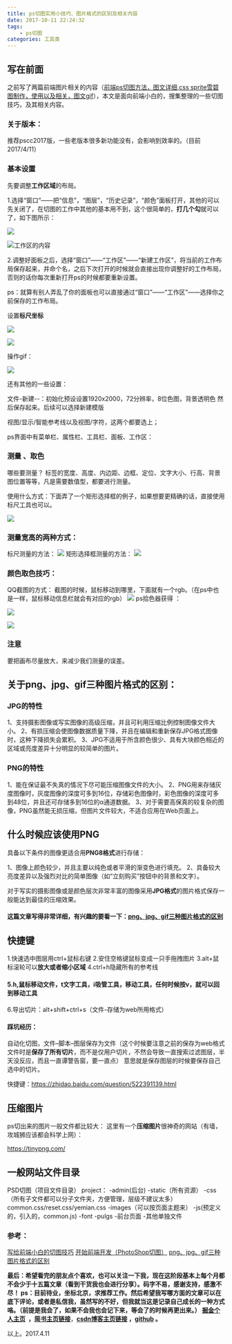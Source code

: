 ```yaml
---
title: ps切图实用小技巧、图片格式的区别及相关内容
date: 2017-10-11 22:24:32
tags:
    - ps切图
categories: 工具类
---
```

写在前面
---
之前写了两篇前端图片相关的内容（[前端ps切图方法，图文详细](https://juejin.im/post/58e9deacb123db1ad05fab2f),[css sprite雪碧图制作，使用以及相关，图文gif](https://juejin.im/post/58eb062861ff4b006b576d9c)），本文是面向前端小白的，搜集整理的一些切图技巧，及其相关内容。

### 关于版本：

推荐pscc2017版，一些老版本很多新功能没有，会影响到效率的。（目前2017/4/11）

### 基本设置

先要调整**工作区域**的布局。

1.选择“窗口”——把“信息”，“图层”，“历史记录”，“颜色”面板打开，其他的可以先关闭了，在切图的工作中其他的基本用不到，这个很简单的，**打几个勾**就可以了，如下图所示：

![](https://github.com/OBKoro1/articleImg_src/blob/master/weibo_img_move/undefined?raw=true?raw=true)

![工作区的内容](https://github.com/OBKoro1/articleImg_src/blob/master/weibo_img_move/undefined?raw=true?raw=true)

2.调整好面板之后，选择“窗口”——“工作区”——“新建工作区”，将当前的工作布局保存起来，并命个名，之后下次打开的时候就会直接出现你调整好的工作布局，否则的话你每次重新打开ps的时候都要重新设置。

ps：就算有别人弄乱了你的面板也可以直接通过“窗口”——“工作区”——选择你之前保存的工作布局。

设置**标尺坐标**

![](https://github.com/OBKoro1/articleImg_src/blob/master/weibo_img_move/undefined?raw=true?raw=true)


![](https://github.com/OBKoro1/articleImg_src/blob/master/weibo_img_move/undefined?raw=true?raw=true)

操作gif：


![](https://github.com/OBKoro1/articleImg_src/blob/master/weibo_img_move/undefined?raw=true?raw=true)

还有其他的一些设置：

文件-新建--：初始化预设设置1920x2000，72分辨率，8位色图，背景透明色  然后保存起来。后续可以选择新建模版

视图/显示/智能参考线以及视图/字符，这两个都要选上；

ps界面中有菜单栏、属性栏、工具栏、面板、工作区：

### 测量 、取色

哪些要测量？
标签的宽度、高度、内边距、边框、定位、文字大小、行高、背景图位置等等，凡是需要数值型，都要进行测量。

使用什么方式：下面弄了一个矩形选择框的例子，如果想要更精确的话，直接使用标尺工具也可以。

![](https://github.com/OBKoro1/articleImg_src/blob/master/weibo_img_move/undefined?raw=true?raw=true)
### 测量宽高的两种方式：
标尺测量的方法：
![](https://github.com/OBKoro1/articleImg_src/blob/master/weibo_img_move/undefined?raw=true?raw=true)
矩形选择框测量的方法：
![](https://github.com/OBKoro1/articleImg_src/blob/master/weibo_img_move/undefined?raw=true?raw=true)

### 颜色取色技巧：

QQ截图的方式：
截图的时候，鼠标移动到哪里，下面就有一个rgb。（在ps中也是一样，鼠标移动信息栏就会有对应的rgb）
![](https://github.com/OBKoro1/articleImg_src/blob/master/weibo_img_move/undefined?raw=true?raw=true)
ps拾色器获得 ：

![](https://github.com/OBKoro1/articleImg_src/blob/master/weibo_img_move/undefined?raw=true?raw=true)


![](https://github.com/OBKoro1/articleImg_src/blob/master/weibo_img_move/undefined?raw=true?raw=true)


### 注意
要把画布尽量放大，来减少我们测量的误差。


关于png、jpg、gif三种图片格式的区别：
---
### JPG的特性

1、支持摄影图像或写实图像的高级压缩，并且可利用压缩比例控制图像文件大小。
2、有损压缩会使图像数据质量下降，并且在编辑和重新保存JPG格式图像时，这种下降损失会累积。
3、JPG不适用于所含颜色很少、具有大块颜色相近的区域或亮度差异十分明显的较简单的图片。

### PNG的特性

1、能在保证最不失真的情况下尽可能压缩图像文件的大小。
2、PNG用来存储灰度图像时，灰度图像的深度可多到16位，存储彩色图像时，彩色图像的深度可多到48位，并且还可存储多到16位的α通道数据。
3、对于需要高保真的较复杂的图像，PNG虽然能无损压缩，但图片文件较大，不适合应用在Web页面上。

## 什么时候应该使用PNG

具备以下条件的图像更适合用**PNG8格式**进行存储：

1、图像上颜色较少，并且主要以纯色或者平滑的渐变色进行填充。
2、具备较大亮度差异以及强烈对比的简单图像（如“立刻购买”按钮中的背景和文字）。

对于写实的摄影图像或是颜色层次非常丰富的图像采用**JPG格式**的图片格式保存一般能达到最佳的压缩效果。


#### 这篇文章写得非常详细，有兴趣的要看一下：[png、jpg、gif三种图片格式的区别](http://www.cnblogs.com/Fran-Lily/p/3792641.html)

## 快捷键
1.快速选中图层用ctrl+鼠标右键
2.安住空格键鼠标变成一只手拖拽图片
3.alt+鼠标滚轮可以**放大或者缩小区域**
4.ctrl+h隐藏所有的参考线
#### 5.h,鼠标移动文件，t文字工具，i吸管工具，移动工具，任何时候按v，就可以回到移动工具

6.导出切片：alt+shift+ctrl+s（文件-存储为web所用格式）

#### 踩坑经历：
自动化切图，文件–脚本–图层保存为文件（这个时候要注意之前的保存为web格式文件时是**保存了所有切片**，而不是仅用户切片，不然会导致一直搜索过滤图层，半天没反应，而且一直谭警告窗，要一直点）
意思就是保存图层的时候要保存自己选中的切片。

快捷键：https://zhidao.baidu.com/question/522391139.html

压缩图片
---

ps切出来的图片一般文件都比较大：
这里有一个**压缩图片**很神奇的网站（有墙，攻城狮应该都会科学上网）：

https://tinypng.com/



一般网站文件目录
---
PSD切图（项目文件目录）
project：
-admin(后台)
-static（所有资源）
-css（所有子文件都可以分子文件夹，方便管理，层级不建议太多）common.css/reset.css/yemian.css
-images（可以按页面主题来）
-js(预定义的，引入的，common.js)
-font
-pulgs
-前台页面
-其他单独文件

### 参考：

[写给前端小白的切图技巧](http://blog.csdn.net/u013778905/article/details/52268304)
[开始前端开发（PhotoShop切图）](http://www.jianshu.com/p/69b74b84e687)
[png、jpg、gif三种图片格式的区别](http://www.cnblogs.com/Fran-Lily/p/3792641.html)


**最后：**希望看完的朋友点个喜欢，也可以关注一下我，现在这阶段基本上每个月都不会少于十五篇文章（看到干货我也会进行分享）。码字不易，感谢支持，感激不尽！
**ps**：目前待业，坐标北京，求推荐工作。然后希望我写哪方面的文章可以在底下评论，或者是私信我，虽然写的不好，但我就当这是记录自己成长的一种方式咯。（前提是我会了，如果不会我也会记下来，等会了的时候再更出来。）
[](http://www.jianshu.com/u/8d1dd8c80f06)**[掘金个人主页](https://juejin.im/user/58714f0eb123db4a2eb95372)  ，**[**简书主页链接**](http://www.jianshu.com/u/8d1dd8c80f06)，**[csdn博客主页链接](http://blog.csdn.net/OBKoro1?skin=dark1) ，[github](https://github.com/OBKoro1) 。**

以上。2017.4.11
